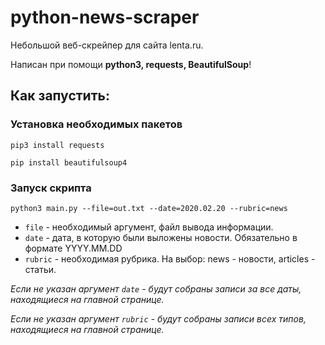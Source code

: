# python-news-scraper

Небольшой веб-скрейпер для сайта lenta.ru.

Написан при помощи **python3, requests, BeautifulSoup**!


## Как запустить:

### Установка необходимых пакетов

```pip3 install requests```

```pip install beautifulsoup4```

### Запуск скрипта
```python3 main.py --file=out.txt --date=2020.02.20 --rubric=news```

* ```file``` - необходимый аргумент, файл вывода информации.
* ```date``` - дата, в которую были выложены новости. Обязательно в формате YYYY.MM.DD
* ```rubric``` - необходимая рубрика. На выбор: news - новости, articles - статьи. 

*Если не указан аргумент ```date``` - будут собраны записи за все даты, находящиеся на главной странице.*

*Если не указан аргумент ```rubric``` - будут собраны записи всех типов, находящиеся на главной странице.*

